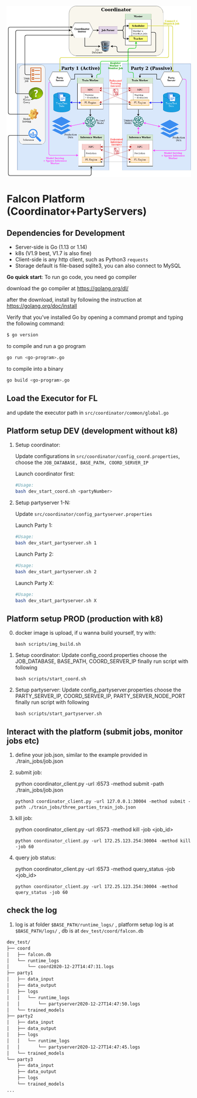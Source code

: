 <!-- ![Alt text](https://github.com/lemonviv/falcon/blob/dev/src/coordinator/photos/db.png) -->
![Falcon Platform Architecture](./imgs/Falcon_Sys_Archi_Dec21version.jpg)

# Falcon Platform (Coordinator+PartyServers)

## Dependencies for Development

- Server-side is Go (1.13 or 1.14)
- k8s (V1.9 best, V1.7 is also fine)
- Client-side is any http client, such as Python3 `requests`
- Storage default is file-based sqlite3, you can also connect to MySQL

**Go quick start**:
To run go code, you need go compiler

download the go compiler at https://golang.org/dl/

after the download, install by following the instruction at https://golang.org/doc/install

Verify that you've installed Go by opening a command prompt and typing the following command:
```sh
$ go version
```

to compile and run a go program
```sh
go run <go-program>.go
```

to compile into a binary
```sh
go build <go-program>.go
```

## Load the Executor for FL

and update the executor path in `src/coordinator/common/global.go`

## Platform setup DEV (development without k8)

1. Setup coordinator:
    
    Update configurations in `src/coordinator/config_coord.properties`, choose the `JOB_DATABASE, BASE_PATH, COORD_SERVER_IP`

    Launch coordinator first:
    
    ```bash
    #Usage:
    bash dev_start_coord.sh <partyNumber>
    ```
          

1. Setup partyserver 1-N:
    
    Update `src/coordinator/config_partyserver.properties`

    Launch Party 1:
    
    ```bash
    #Usage:
    bash dev_start_partyserver.sh 1
    ```

    Launch Party 2:
    
    ```bash
    #Usage:
    bash dev_start_partyserver.sh 2
    ```

    Launch Party X:
    
    ```bash
    #Usage:
    bash dev_start_partyserver.sh X
    ```

## Platform setup PROD (production with k8)

0. docker image is upload, if u wanna build yourself, try with:

   ```
   bash scripts/img_build.sh
   ```

1. Setup coordinator:
    Update config_coord.properties
    choose the JOB_DATABASE, BASE_PATH, COORD_SERVER_IP
    finally run script with following
    
    ```
    bash scripts/start_coord.sh
    ```

2. Setup partyserver:
    Update config_partyserver.properties
    choose the PARTY_SERVER_IP, COORD_SERVER_IP, PARTY_SERVER_NODE_PORT
    finally run script with following

    ```
    bash scripts/start_partyserver.sh
    ```
      
## Interact with the platform (submit jobs, monitor jobs etc)

1. define your job.json, similar to the example provided in ./train_jobs/job.json

2. submit job:
    
    python coordinator_client.py -url <ip url of coordinator>:6573 -method submit -path ./train_jobs/job.json
    
    ```
    python3 coordinator_client.py -url 127.0.0.1:30004 -method submit -path ./train_jobs/three_parties_train_job.json
    ```


3. kill job:
    
    python coordinator_client.py -url <ip url of coordinator>:6573 -method kill -job <job_id>
    
    ```
    python coordinator_client.py -url 172.25.123.254:30004 -method kill -job 60
    ```

4. query job status:
    
    python coordinator_client.py -url <ip url of coordinator>:6573 -method query_status -job <job_id>
    
    ```
    python coordinator_client.py -url 172.25.123.254:30004 -method query_status -job 60
    ```

## check the log

1.  log is at folder `$BASE_PATH/runtime_logs/` , 
    platform setup log is at `$BASE_PATH/logs/` ,
    db is at     `dev_test/coord/falcon.db` 

```bash
dev_test/
├── coord
│   ├── falcon.db
│   └── runtime_logs
│       └── coord2020-12-27T14:47:31.logs
├── party1
│   ├── data_input
│   ├── data_output
│   ├── logs
│   │   └── runtime_logs
│   │       └── partyserver2020-12-27T14:47:50.logs
│   └── trained_models
├── party2
│   ├── data_input
│   ├── data_output
│   ├── logs
│   │   └── runtime_logs
│   │       └── partyserver2020-12-27T14:47:45.logs
│   └── trained_models
└── party3
    ├── data_input
    ├── data_output
    ├── logs
    └── trained_models
...
```
